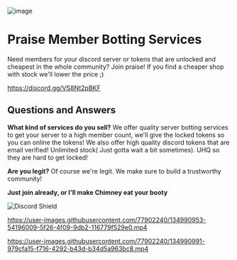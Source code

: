 ![image](https://user-images.githubusercontent.com/77902240/134991212-5fd70c5b-ba5b-4427-aa7d-3452bbebafa6.png)

# Praise Member Botting Services
Need members for your discord server or tokens that are unlocked and cheapest in the whole community? Join praise! If you find a cheaper shop with stock we'll lower the price ;)

https://discord.gg/VS8Nt2pBKF

## Questions and Answers
**What kind of services do you sell?**
We offer quality server botting services to get your server to a high member count, we'll give the locked tokens so you can online the tokens!
We also offer high quality discord tokens that are email verified! Unlimited stock( Just gotta wait a bit sometimes). UHQ so they are hard to get locked!

**Are you legit?**
Of course we're legit. We make sure to build a trustworthy community!

**Just join already, or I'll make Chimney eat your booty**


<img src="https://discordapp.com/api/guilds/888611402267365436/widget.png?style=banner4" alt="Discord Shield"/>


https://user-images.githubusercontent.com/77902240/134990953-54196009-5f26-4f09-9db2-116779f529e0.mp4



https://user-images.githubusercontent.com/77902240/134990991-979cfa15-f716-4292-b43d-b34d5a963bc8.mp4
